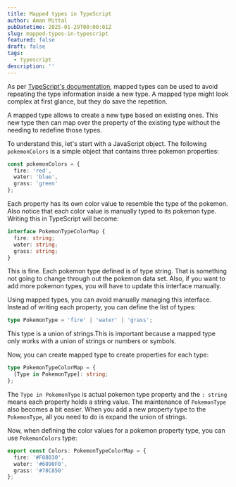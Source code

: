 ```yaml
---
title: Mapped types in TypeScript
author: Aman Mittal
pubDatetime: 2025-01-29T00:00:01Z
slug: mapped-types-in-typescript
featured: false
draft: false
tags:
  - typescript
description: ''
---
```


As per [TypeScript's documentation](https://www.typescriptlang.org/docs/handbook/2/mapped-types.html), mapped types can be used to avoid repeating the type information inside a new type. A mapped type might look complex at first glance, but they do save the repetition.

A mapped type allows to create a new type based on existing ones. This new type then can map over the property of the existing type without the needing to redefine those types.

To understand this, let's start with a JavaScript object. The following `pokemonColors` is a simple object that contains three pokemon properties:

```ts
const pokemonColors = {
  fire: 'red',
  water: 'blue',
  grass: 'green'
};
```

Each property has its own color value to resemble the type of the pokemon. Also notice that each color value is manually typed to its pokemon type. Writing this in TypeScript will become:

```ts
interface PokemonTypeColorMap {
  fire: string;
  water: string;
  grass: string;
}
```

This is fine. Each pokemon type defined is of type string. That is something not going to change through out the pokemon data set. Also, if you want to add more pokemon types, you will have to update this interface manually.

Using mapped types, you can avoid manually managing this interface. Instead of writing each property, you can define the list of types:

```ts
type PokemonType = 'fire' | 'water' | 'grass';
```

This type is a union of strings.This is important because a mapped type only works with a union of strings or numbers or symbols.

Now, you can create mapped type to create properties for each type:

```ts
type PokemonTypeColorMap = {
  [Type in PokemonType]: string;
};
```

The `Type in PokemonType` is actual pokemon type property and the `: string` means each property holds a string value. The maintenance of `PokemonType` also becomes a bit easier. When you add a new property type to the `PokemonType`, all you need to do is expand the union of strings.

Now, when defining the color values for a pokemon property type, you can use `PokemonColors` type:

```ts
export const Colors: PokemonTypeColorMap = {
  fire: '#F08030',
  water: '#6890F0',
  grass: '#78C850'
};
```
